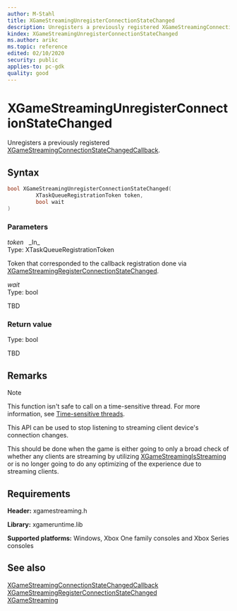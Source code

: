 ```yaml
---
author: M-Stahl
title: XGameStreamingUnregisterConnectionStateChanged
description: Unregisters a previously registered XGameStreamingConnectionStateChangedCallback.
kindex: XGameStreamingUnregisterConnectionStateChanged
ms.author: arikc
ms.topic: reference
edited: 02/10/2020
security: public
applies-to: pc-gdk
quality: good
---
```


# XGameStreamingUnregisterConnectionStateChanged  

Unregisters a previously registered [XGameStreamingConnectionStateChangedCallback](xgamestreamingconnectionstatechangedcallback.md). 


## Syntax  
  
```cpp
bool XGameStreamingUnregisterConnectionStateChanged(  
         XTaskQueueRegistrationToken token,  
         bool wait  
)  
```  
  
### Parameters  
  
*token* &nbsp;&nbsp;\_In\_  
Type: XTaskQueueRegistrationToken  
  
Token that corresponded to the callback registration done via [XGameStreamingRegisterConnectionStateChanged](xgamestreamingregisterconnectionstatechanged.md).
  
*wait* &nbsp;&nbsp;  
Type: bool  
  
TBD    
### Return value
Type: bool

TBD  
  
## Remarks  
  > [!NOTE]
> This function isn't safe to call on a time-sensitive thread. For more information, see [Time-sensitive threads](../../../../system/overviews/time-sensitive-threads.md).  
  
This API can be used to stop listening to streaming client device's connection changes.  

This should be done when the game is either going to only a broad check of whether any clients are streaming by utilizing [XGameStreamingIsStreaming](xgamestreamingisstreaming.md) or is no longer going to do any optimizing of the experience due to streaming clients.
  
## Requirements  
  
**Header:** xgamestreaming.h
  
**Library:** xgameruntime.lib
  
**Supported platforms:** Windows, Xbox One family consoles and Xbox Series consoles  
  
## See also  
[XGameStreamingConnectionStateChangedCallback](xgamestreamingconnectionstatechangedcallback.md)  
[XGameStreamingRegisterConnectionStateChanged](xgamestreamingregisterconnectionstatechanged.md)  
[XGameStreaming](../xgamestreaming_members.md)  